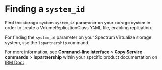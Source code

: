# Finding a `system_id`

Find the storage system `system_id` parameter on your storage system in order to create a VolumeReplicationClass YAML file, enabling replication.

For finding the `system_id` parameter on your Spectrum Virtualize storage system, use the `lspartnership` command.

For more information, see **Command-line interface** > **Copy Service commands** > **lspartnership** within your specific product documentation on [IBM Docs](https://www.ibm.com/docs/en).

